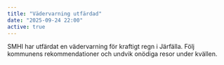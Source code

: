 ```yaml
---
title: "Vädervarning utfärdad"
date: "2025-09-24 22:00"
active: true
---
```

SMHI har utfärdat en vädervarning för kraftigt regn i Järfälla. Följ kommunens rekommendationer och undvik onödiga resor under kvällen.